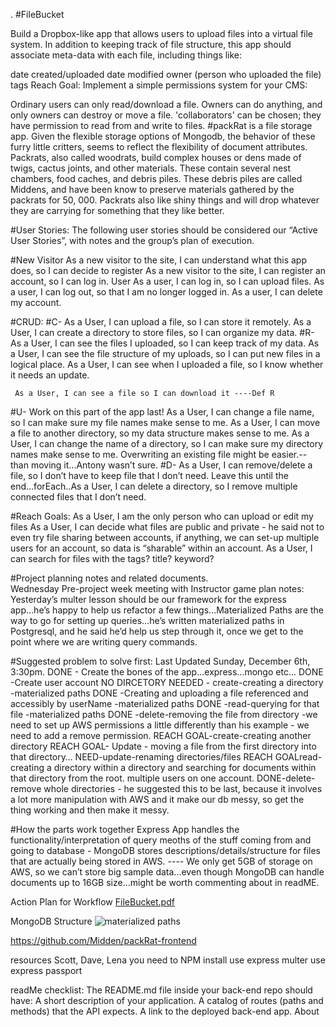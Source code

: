 .
#FileBucket

Build a Dropbox-like app that allows users to upload files into a virtual file system. In addition to keeping track of file structure, this app should associate meta-data with each file, including things like:

date created/uploaded
date modified
owner (person who uploaded the file)
tags
Reach Goal: Implement a simple permissions system for your CMS:

Ordinary users can only read/download a file.
Owners can do anything, and only owners can destroy or move a file.
'collaborators' can be chosen; they have permission to read from and write to files.
#packRat is a file storage app. 
Given the flexible storage options of Mongodb, the behavior of these furry little critters, seems to reflect the flexibility of document attributes. Packrats, also called woodrats, build complex houses or dens made of twigs, cactus joints, and other materials. These contain several nest chambers, food caches, and debris piles.  These debris piles are called Middens, and have been know to preserve materials gathered by the packrats for 50, 000. Packrats also like shiny things and will drop whatever they are carrying for something that they like better.  

#User Stories: 
The following user stories should be considered our “Active User Stories”, with notes and the group’s plan of execution.

#New Visitor
As a new visitor to the site, I can understand what this app does, so I can decide to register
As a new visitor to the site, I can register an account, so I can log in.
User
As a user, I can log in,  so I can upload files.
As a user, I can log out, so that I am no longer logged in.
As a user, I can delete my account.

#CRUD:
#C- 
As a User, I can upload a file, so I can store it remotely.
As a User, I can create a directory to store files, so I can organize my data.
#R- 
As a User, I can see the files I uploaded, so I can keep track of my data.
 As a User, I can see the file structure of my uploads, so I can put new files in a logical place.
 As a User, I can see when I uploaded a file, so I know whether it needs an update.
    
     As a User, I can see a file so I can download it ----Def R
#U-   Work on this part of the app last!
As a User, I can change a file name, so I can make sure my file names make sense to me.
     As a User, I can move a file to another directory, so my data structure makes sense to me.
As a User, I can change the name of a directory, so I can make sure my directory names make sense to me.
Overwriting an existing file might be easier.-- than moving it...Antony wasn’t sure.
#D- 
As a User, I can remove/delete a file, so I don’t have to keep file that I don’t need.
Leave this until the end...forEach..As a User, I can delete a directory, so I remove multiple connected files that I don’t need.


#Reach Goals:
As a User, I am the only person who can upload or edit my files
As a User, I can decide what files are public and private - he said not to even try file sharing between accounts, if anything, we can set-up multiple users for an account, so data is “sharable” within an account.
As a User, I can search for files with the tags? title? keyword?

#Project planning notes and related documents.  
Wednesday Pre-project week meeting with Instructor game plan notes:
Yesterday’s multer lesson should be our framework for the express app...he’s happy to help us refactor a few things...Materialized Paths are the way to go for setting up queries...he’s written materialized paths in Postgresql, and he said he’d help us step through it, once we get to the point where we are writing query commands.

#Suggested problem to solve first:  Last Updated Sunday, December 6th, 3:30pm.
DONE - Create the bones of the app...express...mongo etc...
DONE -Create user account
NO DIRCETORY NEEDED - create-creating a directory -materialized paths
DONE -Creating and uploading a file referenced and accessibly by userName -materialized paths
DONE -read-querying for that file -materialized paths
DONE -delete-removing the file from directory -we need to set up AWS permissions a little differently than his example -  we need to add a remove permission.
REACH GOAL-create-creating another directory
REACH GOAL- Update - moving a file from the first directory into that directory…
NEED-update-renaming directories/files
 REACH GOALread-creating a directory within a directory and searching for documents within that directory from the root.
multiple users on one account.
 DONE-delete-remove whole directories - he suggested this to be last, because it involves a lot more manipulation with AWS and it make our db messy, so get the thing working and then make it messy.

#How the parts work together
Express App handles the functionality/interpretation of query meoths of the stuff coming from and going to database - MongoDB stores descriptions/details/structure for files that are actually being stored in AWS.  ---- We only get 5GB of storage on AWS, so we can’t store big sample data...even though MongoDB can handle documents up to 16GB size...might be worth commenting about in readME.

Action Plan for Workflow
[FileBucket.pdf](https://github.com/Midden/packRat-frontend/files/53267/FileBucket.pdf)

MongoDB Structure
![materialized paths](https://cloud.githubusercontent.com/assets/14185415/11615346/1b757586-9c2c-11e5-99a0-1da34205379d.jpg)

https://github.com/Midden/packRat-frontend

resources Scott, Dave, Lena
you need to NPM install
use express multer
use express passport

readMe checklist: The README.md file inside your back-end repo should have:
A short description of your application.
A catalog of routes (paths and methods) that the API expects.
A link to the deployed back-end app.
About
